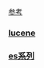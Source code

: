 [参考](https://blog.csdn.net/fenglibing/category_9288660.html)


### [lucene](https://blog.csdn.net/qqqq0199181/article/details/89178419?utm_medium=distribute.pc_relevant.none-task-blog-2~default~baidujs_baidulandingword~default-0.no_search_link&spm=1001.2101.3001.4242) ###


### [es系列](https://blog.csdn.net/wsdc0521/category_9887946.html) ###